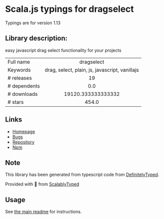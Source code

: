 
# Scala.js typings for dragselect

Typings are for version 1.13

## Library description:
easy javascript drag select functionality for your projects

|                    |                 |
| ------------------ | :-------------: |
| Full name          | dragselect |
| Keywords           | drag, select, plain, js, javascript, vanillajs |
| # releases         | 19 |
| # dependents       | 0.0 |
| # downloads        | 19120.333333333332 |
| # stars            | 454.0 |

## Links
- [Homepage](https://ThibaultJanBeyer.com/)
- [Bugs](https://github.com/ThibaultJanBeyer/DragSelect/issues)
- [Repository](https://github.com/ThibaultJanBeyer/DragSelect)
- [Npm](https://www.npmjs.com/package/dragselect)
    


## Note
This library has been generated from typescript code from [DefinitelyTyped](https://definitelytyped.org).

Provided with :purple_heart: from [ScalablyTyped](https://github.com/oyvindberg/ScalablyTyped)

## Usage
See [the main readme](../../readme.md) for instructions.


